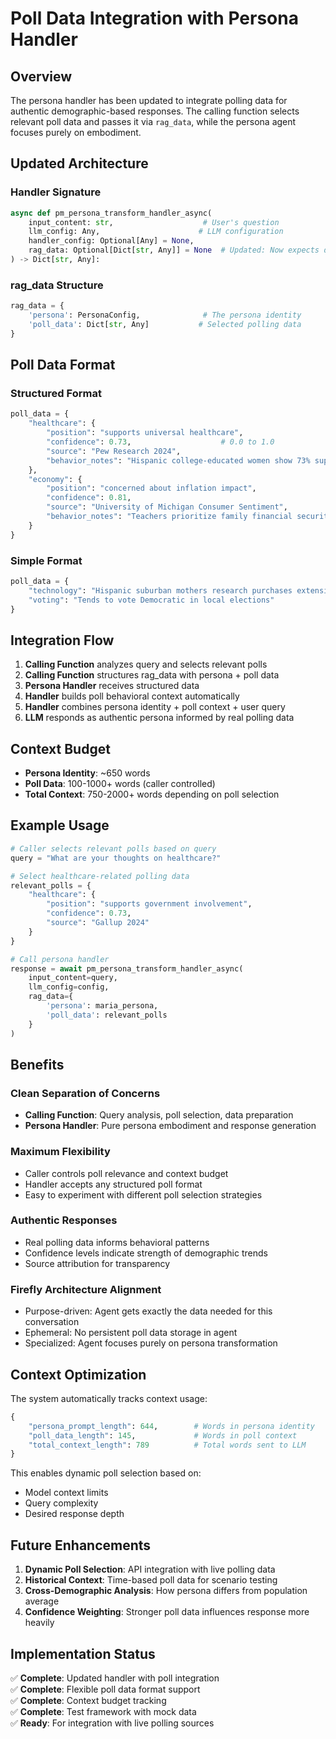 # Poll Data Integration with Persona Handler

## Overview

The persona handler has been updated to integrate polling data for authentic demographic-based responses. The calling function selects relevant poll data and passes it via `rag_data`, while the persona agent focuses purely on embodiment.

## Updated Architecture

### Handler Signature
```python
async def pm_persona_transform_handler_async(
    input_content: str,                    # User's question
    llm_config: Any,                      # LLM configuration  
    handler_config: Optional[Any] = None,
    rag_data: Optional[Dict[str, Any]] = None  # Updated: Now expects dict
) -> Dict[str, Any]:
```

### rag_data Structure
```python
rag_data = {
    'persona': PersonaConfig,              # The persona identity
    'poll_data': Dict[str, Any]           # Selected polling data
}
```

## Poll Data Format

### Structured Format
```python
poll_data = {
    "healthcare": {
        "position": "supports universal healthcare",
        "confidence": 0.73,                    # 0.0 to 1.0
        "source": "Pew Research 2024",
        "behavior_notes": "Hispanic college-educated women show 73% support"
    },
    "economy": {
        "position": "concerned about inflation impact",
        "confidence": 0.81,
        "source": "University of Michigan Consumer Sentiment",
        "behavior_notes": "Teachers prioritize family financial security"
    }
}
```

### Simple Format
```python
poll_data = {
    "technology": "Hispanic suburban mothers research purchases extensively",
    "voting": "Tends to vote Democratic in local elections"
}
```

## Integration Flow

1. **Calling Function** analyzes query and selects relevant polls
2. **Calling Function** structures rag_data with persona + poll data
3. **Persona Handler** receives structured data
4. **Handler** builds poll behavioral context automatically
5. **Handler** combines persona identity + poll context + user query
6. **LLM** responds as authentic persona informed by real polling data

## Context Budget

- **Persona Identity**: ~650 words
- **Poll Data**: 100-1000+ words (caller controlled)
- **Total Context**: 750-2000+ words depending on poll selection

## Example Usage

```python
# Caller selects relevant polls based on query
query = "What are your thoughts on healthcare?"

# Select healthcare-related polling data
relevant_polls = {
    "healthcare": {
        "position": "supports government involvement",
        "confidence": 0.73,
        "source": "Gallup 2024"
    }
}

# Call persona handler
response = await pm_persona_transform_handler_async(
    input_content=query,
    llm_config=config,
    rag_data={
        'persona': maria_persona,
        'poll_data': relevant_polls
    }
)
```

## Benefits

### Clean Separation of Concerns
- **Calling Function**: Query analysis, poll selection, data preparation
- **Persona Handler**: Pure persona embodiment and response generation

### Maximum Flexibility
- Caller controls poll relevance and context budget
- Handler accepts any structured poll format
- Easy to experiment with different poll selection strategies

### Authentic Responses
- Real polling data informs behavioral patterns
- Confidence levels indicate strength of demographic trends
- Source attribution for transparency

### Firefly Architecture Alignment
- Purpose-driven: Agent gets exactly the data needed for this conversation
- Ephemeral: No persistent poll data storage in agent
- Specialized: Agent focuses purely on persona transformation

## Context Optimization

The system automatically tracks context usage:

```python
{
    "persona_prompt_length": 644,        # Words in persona identity
    "poll_data_length": 145,             # Words in poll context
    "total_context_length": 789          # Total words sent to LLM
}
```

This enables dynamic poll selection based on:
- Model context limits
- Query complexity
- Desired response depth

## Future Enhancements

1. **Dynamic Poll Selection**: API integration with live polling data
2. **Historical Context**: Time-based poll data for scenario testing
3. **Cross-Demographic Analysis**: How persona differs from population average
4. **Confidence Weighting**: Stronger poll data influences response more heavily

## Implementation Status

✅ **Complete**: Updated handler with poll integration  
✅ **Complete**: Flexible poll data format support  
✅ **Complete**: Context budget tracking  
✅ **Complete**: Test framework with mock data  
✅ **Ready**: For integration with live polling sources
